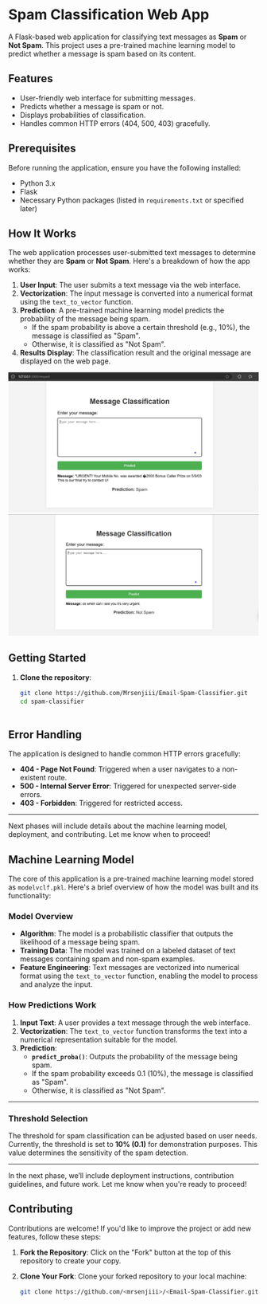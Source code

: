 # Spam Classification Web App

A Flask-based web application for classifying text messages as **Spam** or **Not Spam**. This project uses a pre-trained machine learning model to predict whether a message is spam based on its content.

## Features

- User-friendly web interface for submitting messages.
- Predicts whether a message is spam or not.
- Displays probabilities of classification.
- Handles common HTTP errors (404, 500, 403) gracefully.

## Prerequisites

Before running the application, ensure you have the following installed:

- Python 3.x
- Flask
- Necessary Python packages (listed in `requirements.txt` or specified later)


## How It Works

The web application processes user-submitted text messages to determine whether they are **Spam** or **Not Spam**. Here's a breakdown of how the app works:

1. **User Input**: The user submits a text message via the web interface.
2. **Vectorization**: The input message is converted into a numerical format using the `text_to_vector` function.
3. **Prediction**: A pre-trained machine learning model predicts the probability of the message being spam.
   - If the spam probability is above a certain threshold (e.g., 10%), the message is classified as "Spam".
   - Otherwise, it is classified as "Not Spam".
4. **Results Display**: The classification result and the original message are displayed on the web page.


![App Screen shot](images/Capture.JPG)
![App screen shot](images/capture2.JPG)

## Getting Started

1. **Clone the repository**:
   ```bash
   git clone https://github.com/Mrsenjiii/Email-Spam-Classifier.git
   cd spam-classifier



## Error Handling

The application is designed to handle common HTTP errors gracefully:

- **404 - Page Not Found**: Triggered when a user navigates to a non-existent route.
- **500 - Internal Server Error**: Triggered for unexpected server-side errors.
- **403 - Forbidden**: Triggered for restricted access.

---

Next phases will include details about the machine learning model, deployment, and contributing. Let me know when to proceed!




## Machine Learning Model

The core of this application is a pre-trained machine learning model stored as `modelvclf.pkl`. Here's a brief overview of how the model was built and its functionality:

### Model Overview

- **Algorithm**: The model is a probabilistic classifier that outputs the likelihood of a message being spam.
- **Training Data**: The model was trained on a labeled dataset of text messages containing spam and non-spam examples.
- **Feature Engineering**: Text messages are vectorized into numerical format using the `text_to_vector` function, enabling the model to process and analyze the input.

### How Predictions Work

1. **Input Text**: A user provides a text message through the web interface.
2. **Vectorization**: The `text_to_vector` function transforms the text into a numerical representation suitable for the model.
3. **Prediction**:
   - **`predict_proba()`**: Outputs the probability of the message being spam.
   - If the spam probability exceeds 0.1 (10%), the message is classified as "Spam".
   - Otherwise, it is classified as "Not Spam".

---

### Threshold Selection

The threshold for spam classification can be adjusted based on user needs. Currently, the threshold is set to **10% (0.1)** for demonstration purposes. This value determines the sensitivity of the spam detection.

---

In the next phase, we’ll include deployment instructions, contribution guidelines, and future work. Let me know when you're ready to proceed!



## Contributing

Contributions are welcome! If you'd like to improve the project or add new features, follow these steps:

1. **Fork the Repository**:
   Click on the "Fork" button at the top of this repository to create your copy.

2. **Clone Your Fork**:
   Clone your forked repository to your local machine:
   ```bash
   git clone https://github.com/<mrsenjiii>/<Email-Spam-Classifier.git
